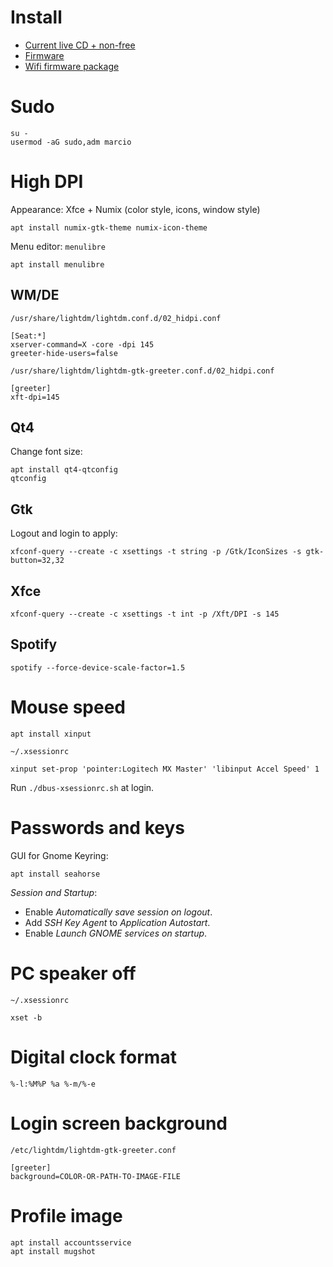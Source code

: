 # Install

- [Current live CD + non-free](http://cdimage.debian.org/cdimage/unofficial/non-free/cd-including-firmware/current-live/amd64/iso-hybrid/)
- [Firmware](https://wiki.debian.org/Firmware)
- [Wifi firmware package](https://packages.debian.org/stretch/all/firmware-iwlwifi/download
)

# Sudo

    su -
    usermod -aG sudo,adm marcio

# High DPI

Appearance: Xfce + Numix (color style, icons, window style)

    apt install numix-gtk-theme numix-icon-theme

Menu editor: `menulibre`

    apt install menulibre

## WM/DE

`/usr/share/lightdm/lightdm.conf.d/02_hidpi.conf`

    [Seat:*]
    xserver-command=X -core -dpi 145
    greeter-hide-users=false

`/usr/share/lightdm/lightdm-gtk-greeter.conf.d/02_hidpi.conf`

    [greeter]
    xft-dpi=145

## Qt4

Change font size:

    apt install qt4-qtconfig
    qtconfig

## Gtk

Logout and login to apply:

    xfconf-query --create -c xsettings -t string -p /Gtk/IconSizes -s gtk-button=32,32

## Xfce

    xfconf-query --create -c xsettings -t int -p /Xft/DPI -s 145

## Spotify

    spotify --force-device-scale-factor=1.5

# Mouse speed

    apt install xinput

`~/.xsessionrc`

    xinput set-prop 'pointer:Logitech MX Master' 'libinput Accel Speed' 1

Run `./dbus-xsessionrc.sh` at login.

# Passwords and keys

GUI for Gnome Keyring:

    apt install seahorse

*Session and Startup*:
- Enable *Automatically save session on logout*.
- Add *SSH Key Agent* to *Application Autostart*.
- Enable *Launch GNOME services on startup*.

# PC speaker off

`~/.xsessionrc`

    xset -b

# Digital clock format

    %-l:%M%P %a %-m/%-e

# Login screen background

`/etc/lightdm/lightdm-gtk-greeter.conf`

    [greeter]
    background=COLOR-OR-PATH-TO-IMAGE-FILE

# Profile image

    apt install accountsservice
    apt install mugshot

